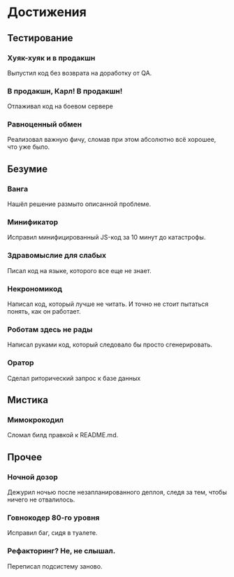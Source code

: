 # Достижения
## Тестирование
### Хуяк-хуяк и в продакшн
Выпустил код без возврата на доработку от QA.
### В продакшн, Карл! В продакшн!
Отлаживал код на боевом сервере
### Равноценный обмен
Реализовал важную фичу, сломав при этом абсолютно всё хорошее, что уже было.

## Безумие
### Ванга
Нашёл решение размыто описанной проблеме.
### Минификатор
Исправил минифицированный JS-код за 10 минут до катастрофы.
### Здравомыслие для слабых
Писал код на языке, которого все еще не знает.
### Некрономикод
Написал код, который лучше не читать. И точно не стоит пытаться понять, как он работает.
### Роботам здесь не рады
Написал руками код, который следовало бы просто сгенерировать.
### Оратор
Сделал риторический запрос к базе данных

## Мистика
### Мимокрокодил
Сломал билд правкой к README.md.

## Прочее
### Ночной дозор
Дежурил ночью после незапланированного деплоя, следя за тем, чтобы ничего не отвалилось.
### Говнокодер 80-го уровня
Исправил баг, сидя в туалете.
### Рефакторинг? Не, не слышал.
Переписал подсистему заново.

